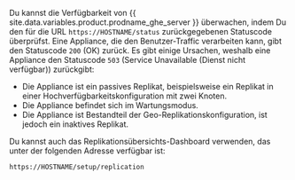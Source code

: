 Du kannst die Verfügbarkeit von {{ site.data.variables.product.prodname_ghe_server }} überwachen, indem Du den für die URL `https://HOSTNAME/status` zurückgegebenen Statuscode überprüfst. Eine Appliance, die den Benutzer-Traffic verarbeiten kann, gibt den Statuscode `200` (OK) zurück. Es gibt einige Ursachen, weshalb eine Appliance den Statuscode `503` (Service Unavailable (Dienst nicht verfügbar)) zurückgibt:
 - Die Appliance ist ein passives Replikat, beispielsweise ein Replikat in einer Hochverfügbarkeitskonfiguration mit zwei Knoten.
 - Die Appliance befindet sich im Wartungsmodus.
 - Die Appliance ist Bestandteil der Geo-Replikationskonfiguration, ist jedoch ein inaktives Replikat.

Du kannst auch das Replikationsübersichts-Dashboard verwenden, das unter der folgenden Adresse verfügbar ist:

`https://HOSTNAME/setup/replication`

